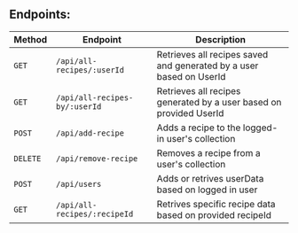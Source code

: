 ## Endpoints:

| Method   | Endpoint                      | Description                                                         |
| -------- | ----------------------------- | ------------------------------------------------------------------- |
| `GET`    | `/api/all-recipes/:userId`    | Retrieves all recipes saved and generated by a user based on UserId |
| `GET`    | `/api/all-recipes-by/:userId` | Retrieves all recipes generated by a user based on provided UserId  |
| `POST`   | `/api/add-recipe`             | Adds a recipe to the logged-in user's collection                    |
| `DELETE` | `/api/remove-recipe`          | Removes a recipe from a user's collection                           |
| `POST`   | `/api/users`                  | Adds or retrives userData based on logged in user                   |
| `GET`    | `/api/all-recipes/:recipeId`  | Retrives specific recipe data based on provided recipeId            |
